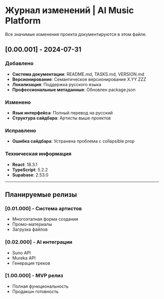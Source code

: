 # Журнал изменений | AI Music Platform

Все значимые изменения проекта документируются в этом файле.

## [0.00.001] - 2024-07-31

### Добавлено
- **Система документации**: README.md, TASKS.md, VERSION.md
- **Версионирование**: Семантическое версионирование X.YY.ZZZ
- **Локализация**: Поддержка русского языка
- **Профессиональные метаданные**: Обновлен package.json

### Изменено  
- **Язык интерфейса**: Полный перевод на русский
- **Структура сайдбара**: Артисты выше проектов

### Исправлено
- **Ошибка сайдбара**: Устранена проблема с collapsible prop

### Техническая информация
- **React**: 18.3.1
- **TypeScript**: 5.2.2  
- **Supabase**: 2.53.0

---

## Планируемые релизы

### [0.01.000] - Система артистов
- Многоэтапная форма создания
- Промо-материалы
- Загрузка файлов

### [0.02.000] - AI интеграции
- Suno API
- Mureka API
- Генерация треков

### [1.00.000] - MVP релиз
- Полная функциональность
- Продакшн готовность